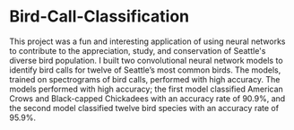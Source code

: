 # Bird-Call-Classification
This project was a fun and interesting application of using neural networks to contribute to the appreciation, study, and conservation of Seattle's diverse bird population. I built two convolutional neural network models to identify bird calls for twelve of Seattle’s most common birds. The models, trained on spectrograms of bird calls, performed with high accuracy. The models performed with high accuracy; the first model classified American Crows and Black-capped Chickadees with an accuracy rate of 90.9%, and the second model classified twelve bird species with an accuracy rate of 95.9%.
